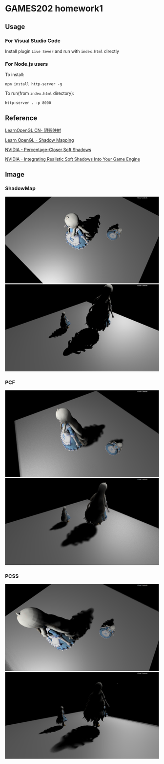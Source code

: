 # GAMES202 homework1

## Usage

### For Visual Studio Code
Install plugin `Live Sever` and run with `index.html` directly

### For Node.js users
To install:
```
npm install http-server -g
```
To run(from `index.html` directory):
```
http-server . -p 8000
```

## Reference

[LearnOpenGL CN- 阴影映射](https://learnopengl-cn.github.io/05%20Advanced%20Lighting/03%20Shadows/01%20Shadow%20Mapping/#pcf)

[Learn OpenGL - Shadow Mapping](https://learnopengl.com/Advanced-Lighting/Shadows/Shadow-Mapping)

[NVIDIA - Percentage-Closer Soft Shadows](../reference/shadow_PCSS.pdf)

[NVIDIA - Integrating Realistic Soft Shadows Into Your Game Engine](../reference/PCSS_Integration.pdf)



## Image
### ShadowMap
![avatar](./images/SM_top.png)
![avatar](./images/SM_back.png)
### PCF
![avatar](./images/PCF_top.png)
![avatar](./images/PCF_back.png)
### PCSS
![avatar](./images/PCSS_top.png)
![avatar](./images/PCSS_back.png)


